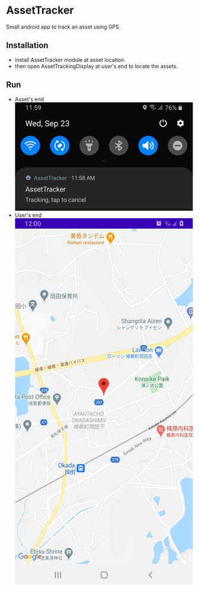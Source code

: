 # AssetTracker
Small android app to track an asset using GPS.
## Installation
* install AssetTracker module at asset location.
* then open AssetTrackingDisplay at user's end to locate the assets.
## Run
* Asset's end
![](screenshots/tracker.jpg)
* User's end
![](screenshots/tracking_display.jpg)